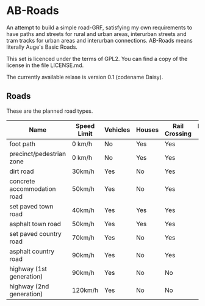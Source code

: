 # AB-Roads

An attempt to build a simple road-GRF, satisfying my own requirements to have paths and streets for rural and urban areas, interurban streets and tram tracks for urban areas and interurban connections. AB-Roads means literally Auge's Basic Roads.

This set is licenced under the terms of GPL2. You can find a copy of the license in the file LICENSE.md.

The currently available relase is version 0.1 (codename Daisy).

## Roads

These are the planned road types.

| Name                        | Speed Limit | Vehicles | Houses | Rail Crossing | Introduction Date |
| --------------------------- | ----------- | -------- | ------ | ------------- | -----------------:|
| foot path                   | 0 km/h      | No       | Yes    | Yes           | 0                 |
| precinct/pedestrian zone    | 0 km/h      | No       | Yes    | Yes           | 1960              |
| dirt road                   | 30km/h      | Yes      | No     | Yes           | 0                 |
| concrete accommodation road | 50km/h      | Yes      | No     | Yes           | 1955              |
| set paved town road         | 40km/h      | Yes      | Yes    | Yes           | 0                 |
| asphalt town road           | 50km/h      | Yes      | Yes    | Yes           | 1960              |
| set paved country road      | 70km/h      | Yes      | No     | Yes           | 0                 |
| asphalt country road        | 90km/h      | Yes      | No     | Yes           | 1970              |
| highway (1st generation)    | 90km/h      | Yes      | No     | No            | 1930              |
| highway (2nd generation)    | 120km/h     | Yes      | No     | No            | 1975              |
